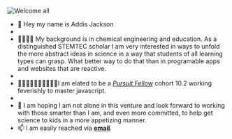 ![Welcome all](https://as2.ftcdn.net/v2/jpg/05/31/67/91/1000_F_531679184_3VykZEvx3OvHKnLpl3TdaDYWT1hYjvc9.jpg)
- 🤪  Hey my name is Addis Jackson
- 
- 👨‍👨‍👦‍👦 My background is in chemical engineering and education. As a distinguished STEMTEC scholar I am very interested in ways to unfold the more               abstract ideas in science in a way that students of all learning types can grasp. What better way to do that than in programable apps and websites       that are reactive.
- 
- 👩🏾‍🤝‍🧑🏾👩🏾‍🤝‍🧑🏾I am elated to be a [*Pursuit Fellow*](http://pursuit.org) cohort 10.2 working feverishly to master javascript.
- 
- 💞️  I am hoping I am not alone in this venture and look forward to working with those smarter than I am, and even more committed, to help get science         to kids in a more appetizing manner.
- 📫  I am easily reached via [**email**](addisjackson@pursuit.org).
<!---
addisjackson/addisjackson is a ✨ special ✨ repository because its `README.md` (this file) appears on your GitHub profile.
You can click the Preview link to take a look at your changes.
--->
